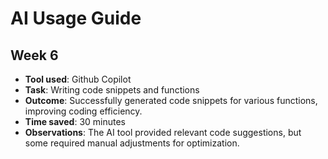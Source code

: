 # AI Usage Guide

## Week 6
- **Tool used**: Github Copilot
- **Task**: Writing code snippets and functions
- **Outcome**: Successfully generated code snippets for various functions, improving coding efficiency.
- **Time saved**: 30 minutes
- **Observations**: The AI tool provided relevant code suggestions, but some required manual adjustments for optimization.